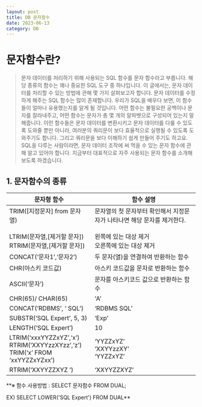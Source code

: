 ```yaml
---
layout: post
title: DB 문자함수
date: 2023-06-13
category: DB
---
```



# 문자함수란?

> 문자 데이터를 처리하기 위해 사용되는 SQL 함수를 문자 함수라고 부릅니다. 해당 종류의 함수는 꽤나 중요한 SQL 도구 중 하나입니다. 이 글에서는, 문자 데이터를 처리할 수 있는 방법에 관해 몇 가지 살펴보고자 합니다. 문자 데이터를 수정하게 해주는 SQL 함수는 많이 존재합니다. 우리가 SQL을 배우다 보면, 이 함수들이 얼마나 유용했는지를 알게 될 것입니다. 어떤 함수는 불필요한 공백이나 문자를 잘라내주고, 어떤 함수는 문자가 총 몇 개의 알파벳으로 구성되어 있는지 말해줍니다. 이런 함수들은 문자 데이터를 변환시키고 문자 데이터를 다룰 수 있도록 도와줄 뿐만 아니라, 여러분의 쿼리문이 보다 효율적으로 실행될 수 있도록 도와주기도 합니다. 그리고 쿼리문을 보다 이해하기 쉽게 만들어 주기도 하고요. SQL을 다루는 사람이라면, 문자 데이터 조작에 써 먹을 수 있는 문자 함수에 관해 알고 있어야 합니다. 지금부터 대표적으로 자주 사용되는 문자 함수를 소개해보도록 하겠습니다.



## 1. 문자함수의 종류


|문자형 함수|함수 설명|
|-------|---|
|TRIM([지정문자] from 문자열) <br><br> LTRIM(문자열,[제거할 문자]) <br>RTRIM(문자열,[제거할 문자])|문자열의 첫 문자부터 확인해서 지정문자가 나타나면 해당 문자를 제거한다. <br><br> 왼쪽에 있는 대상 제거 <br>오른쪽에 있는 대상 제거|
|CONCAT(‘문자1’,‘문자2’)|두 문자(열)을 연결하여 반환하는 함수|
|CHR(아스키 코드값)|아스키 코드값을 문자로 반환하는 함수|
|ASCII(‘문자’)|문자를 아스키코드 값으로 반환하는 함수|
|CHR(65)/ CHAR(65)|'A'|
|CONCAT(‘RDBMS’, ‘ SQL’)|‘RDBMS SQL’|
|SUBSTR(‘SQL Expert’, 5, 3)|‘Exp’|
|LENGTH(‘SQL Expert’)|10|
|LTRIM(‘xxxYYZZxYZ’,‘x’) <br> RTRIM(‘XXYYzzXYzz’,‘z’) <br> TRIM(‘x’ FROM ‘xxYYZZxYZxx’)|‘YYZZxYZ’ <br> ‘XXYYzzXY’ <br> ‘YYZZxYZ’|
|RTRIM(‘XXYYZZXYZ ’)|‘XXYYZZXYZ’



**※ 함수 사용방법 : SELECT 문자함수 FROM DUAL;

  EX) SELECT LOWER('SQL Expert') FROM DUAL**

